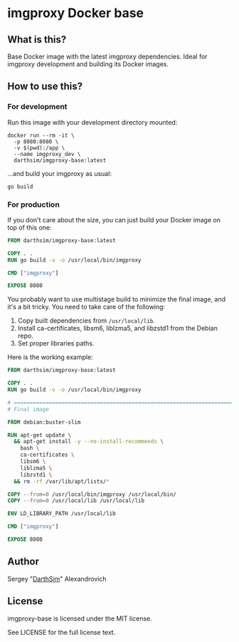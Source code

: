 # imgproxy Docker base

## What is this?

Base Docker image with the latest imgproxy dependencies. Ideal for imgproxy development and building its Docker images.

## How to use this?

### For development

Run this image with your development directory mounted:

```shell
docker run --rm -it \
  -p 8080:8080 \
  -v $(pwd):/app \
  --name imgproxy_dev \
  darthsim/imgproxy-base:latest
```

...and build your imgproxy as usual:

```shell
go build
```

### For production

If you don't care about the size, you can just build your Docker image on top of this one:

```dockerfile
FROM darthsim/imgproxy-base:latest

COPY . .
RUN go build -v -o /usr/local/bin/imgproxy

CMD ["imgproxy"]

EXPOSE 8080
```

You probably want to use multistage build to minimize the final image, and it's a bit tricky. You need to take care of the following:

1. Copy built dependencies from `/usr/local/lib`.
2. Install ca-certificates, libsm6, liblzma5, and libzstd1 from the Debian repo.
3. Set proper libraries paths.

Here is the working example:

```dockerfile
FROM darthsim/imgproxy-base:latest

COPY . .
RUN go build -v -o /usr/local/bin/imgproxy

# ==================================================================================================
# Final image

FROM debian:buster-slim

RUN apt-get update \
  && apt-get install -y --no-install-recommends \
    bash \
    ca-certificates \
    libsm6 \
    liblzma5 \
    libzstd1 \
  && rm -rf /var/lib/apt/lists/*

COPY --from=0 /usr/local/bin/imgproxy /usr/local/bin/
COPY --from=0 /usr/local/lib /usr/local/lib

ENV LD_LIBRARY_PATH /usr/local/lib

CMD ["imgproxy"]

EXPOSE 8080
```

## Author

Sergey "[DarthSim](https://github.com/DarthSim)" Alexandrovich

## License

imgproxy-base is licensed under the MIT license.

See LICENSE for the full license text.
